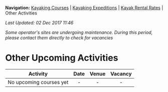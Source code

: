 **Navigation:** [Kayaking Courses](index) &#124; [Kayaking Expeditions](expedition) &#124; [Kayak Rental Rates](rental) &#124; Other Activities

_Last Updated: 02 Dec 2017 11:46_

_Some operator's sites are undergoing maintenance. During this period, please contact them directly to check for vacancies_
# Other Upcoming Activities

Activity | Date | Venue | Vacancy
:---:|:---:|:---:|:---:
No upcoming courses yet|-|-|-

